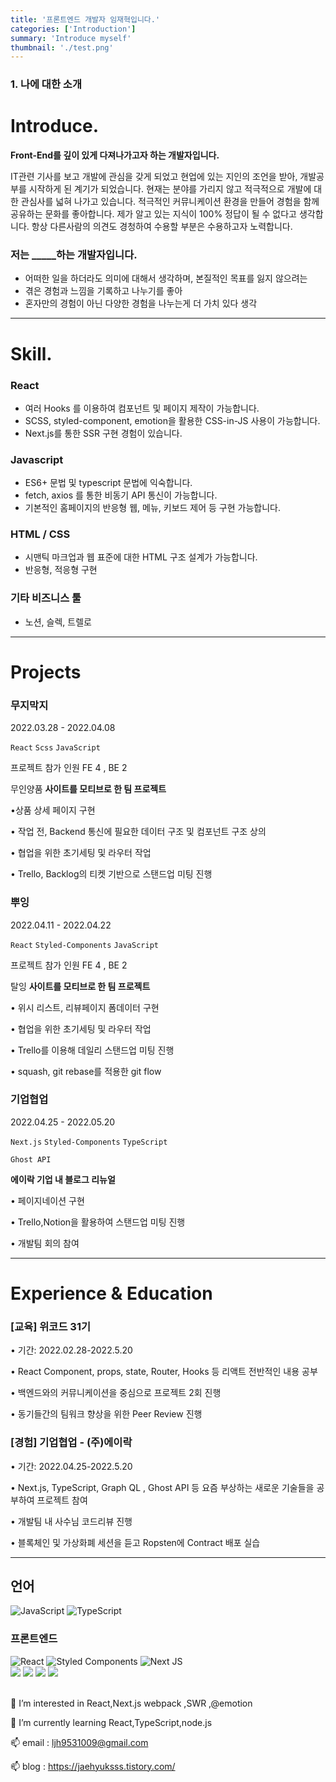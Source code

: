 ```yaml
---
title: '프론트엔드 개발자 임재혁입니다.'
categories: ['Introduction']
summary: 'Introduce myself'
thumbnail: './test.png'
---
```


### 1. 나에 대한 소개

# Introduce.

**Front-End를 깊이 있게 다져나가고자 하는 개발자입니다.**

IT관련 기사를 보고 개발에 관심을 갖게 되었고 현업에 있는 지인의 조언을 받아,
개발공부를 시작하게 된 계기가 되었습니다.
현재는 분야를 가리지 않고 적극적으로 개발에 대한 관심사를 넓혀 나가고 있습니다.
적극적인 커뮤니케이션 환경을 만들어 경험을 함께 공유하는 문화를 좋아합니다.
제가 알고 있는 지식이 100% 정답이 될 수 없다고 생각합니다.
항상 다른사람의 의견도 경청하여 수용할 부분은 수용하고자 노력합니다.

### 저는 _____하는 개발자입니다.

- 어떠한 일을 하더라도 의미에 대해서 생각하며, 본질적인 목표를 잃지 않으려는
- 겪은 경험과 느낌을 기록하고 나누기를 좋아
- 혼자만의 경험이 아닌 다양한 경험을 나누는게 더 가치 있다 생각

---

# Skill.

### React

- 여러 Hooks 를 이용하여 컴포넌트 및 페이지 제작이 가능합니다.
- SCSS, styled-component, emotion을 활용한 CSS-in-JS 사용이 가능합니다.
- Next.js를 통한 SSR 구현 경험이 있습니다.

### Javascript

- ES6+ 문법 및 typescript 문법에 익숙합니다.
- fetch, axios 를 통한 비동기 API 통신이 가능합니다.
- 기본적인 홈페이지의 반응형 웹, 메뉴, 키보드 제어 등 구현 가능합니다.

### HTML / CSS

- 시맨틱 마크업과 웹 표준에 대한 HTML 구조 설계가 가능합니다.
- 반응형, 적응형 구현

### 기타 비즈니스 툴

- 노션, 슬렉, 트렐로

---

# Projects

### 무지막지

2022.03.28 - 2022.04.08 

`React` `Scss` `JavaScript` 

프로젝트 참가 인원 FE 4 , BE 2

무인양품 **사이트를 모티브로 한 팀 프로젝트**

•상품 상세 페이지 구현

• 작업 전, Backend 통신에 필요한 데이터 구조 및 컴포넌트 구조 상의

• 협업을 위한 초기세팅 및 라우터 작업

• Trello, Backlog의 티켓 기반으로 스탠드업 미팅 진행

### 뿌잉

2022.04.11 - 2022.04.22 

`React` `Styled-Components` `JavaScript` 

프로젝트 참가 인원 FE 4 , BE 2

탈잉 **사이트를 모티브로 한 팀 프로젝트**

• 위시 리스트, 리뷰페이지 폼데이터 구현

• 협업을 위한 초기세팅 및 라우터 작업

• Trello를 이용해 데일리 스탠드업 미팅 진행 

• squash, git rebase를 적용한 git flow 

### 기업협업

2022.04.25 - 2022.05.20 

`Next.js` `Styled-Components` `TypeScript`

`Ghost API`

 **에이락 기업 내 블로그 리뉴얼**

• 페이지네이션 구현

• Trello,Notion을 활용하여 스탠드업 미팅 진행

• 개발팀 회의 참여

---

# **Experience & Education**

### **[교육] 위코드 31기**

• 기간: 2022.02.28-2022.5.20

• React Component, props, state, Router, Hooks 등 리액트 전반적인 내용 공부

• 백엔드와의 커뮤니케이션을 중심으로 프로젝트 2회 진행

• 동기들간의 팀워크 향상을 위한 Peer Review 진행

### **[경험] 기업협업 - (주)에이락**

• 기간: 2022.04.25-2022.5.20 

• Next.js, TypeScript, Graph QL , Ghost API 등 요즘 부상하는 새로운 기술들을 공부하여 프로젝트 참여

• 개발팀 내 사수님 코드리뷰 진행

• 블록체인 및 가상화폐 세션을 듣고 Ropsten에 Contract 배포 실습

---

## 언어

![JavaScript](https://img.shields.io/badge/javascript-%23323330.svg?style=for-the-badge&logo=javascript&logoColor=%23F7DF1E)
![TypeScript](https://img.shields.io/badge/typescript-%23007ACC.svg?style=for-the-badge&logo=typescript&logoColor=white)

### 프론트엔드

  ![React](https://img.shields.io/badge/react-%2320232a.svg?style=for-the-badge&logo=react&logoColor=%2361DAFB)
  ![Styled Components](https://img.shields.io/badge/styled--components-DB7093?style=for-the-badge&logo=styled-components&logoColor=white)
  ![Next JS](https://img.shields.io/badge/Next-black?style=for-the-badge&logo=next.js&logoColor=white)
  <br/>
  <img src="https://img.shields.io/badge/Git-F05032?style=flat-square&logo=Git&logoColor=white"/></a>
  <img src="https://img.shields.io/badge/GitHub-181717?style=flat-square&logo=GitHub&logoColor=white"/></a>
  <img src="https://img.shields.io/badge/Slack-4A154B?style=flat-square&logo=Slack&logoColor=white"/></a>
  <img src="https://img.shields.io/badge/Trello-0052CC?style=flat-square&logo=Trello&logoColor=white"/></a>
</p>
  
<br/>
👀 I’m interested in React,Next.js webpack ,SWR ,@emotion

🌱 I’m currently learning React,TypeScript,node.js

📫 email : ljh9531009@gmail.com

📫 blog : https://jaehyuksss.tistory.com/